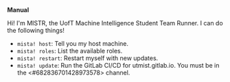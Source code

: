 **Manual**

Hi! I'm MISTR, the UofT Machine Intelligence Student Team Runner. I can do the following things!

- `mista! host`: Tell you my host machine.
- `mista! roles`: List the available roles.
- `mista! restart`: Restart myself with new updates.
- `mista! update`: Run the GitLab CI/CD for utmist.gitlab.io. You must be in the <#682836701428973578> channel.

